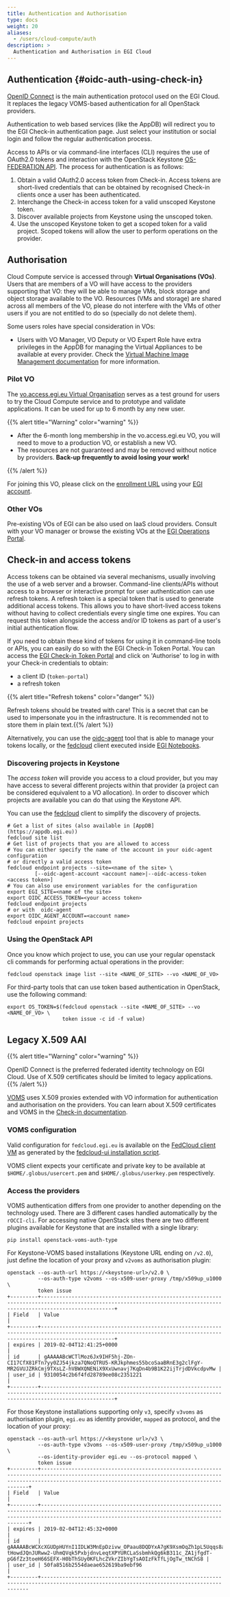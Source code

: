 ```yaml
---
title: Authentication and Authorisation
type: docs
weight: 20
aliases:
  - /users/cloud-compute/auth
description: >
  Authentication and Authorisation in EGI Cloud
---
```


## Authentication {#oidc-auth-using-check-in}

[OpenID Connect](http://openid.net/connect/) is the main authentication protocol
used on the EGI Cloud. It replaces the legacy VOMS-based authentication for all
OpenStack providers.

Authentication to web based services (like the AppDB) will redirect you to the
EGI Check-in authentication page. Just select your institution or social login
and follow the regular authentication process.

Access to APIs or via command-line interfaces (CLI) requires the use of OAuth2.0
tokens and interaction with the OpenStack Keystone
[OS-FEDERATION API](https://developer.openstack.org/api-ref/identity/v3-ext/index.html#os-federation-api).
The process for authentication is as follows:

1. Obtain a valid OAuth2.0 access token from Check-in. Access tokens are
   short-lived credentials that can be obtained by recognised Check-in clients
   once a user has been authenticated.
1. Interchange the Check-in access token for a valid unscoped Keystone token.
1. Discover available projects from Keystone using the unscoped token.
1. Use the unscoped Keystone token to get a scoped token for a valid project.
   Scoped tokens will allow the user to perform operations on the provider.

## Authorisation

Cloud Compute service is accessed through **Virtual Organisations (VOs)**. Users
that are members of a VO will have access to the providers supporting that VO:
they will be able to manage VMs, block storage and object storage available to
the VO. Resources (VMs and storage) are shared across all members of the VO,
please do not interfere with the VMs of other users if you are not entitled to
do so (specially do not delete them).

Some users roles have special consideration in VOs:

- Users with VO Manager, VO Deputy or VO Expert Role have extra privileges in
  the AppDB for managing the Virtual Appliances to be available at every
  provider. Check the [Virtual Machine Image Management documentation](../images)
  for more information.

### Pilot VO

The
[vo.access.egi.eu Virtual Organisation](https://operations-portal.egi.eu/vo/view/voname/vo.access.egi.eu)
serves as a test ground for users to try the Cloud Compute service and to
prototype and validate applications. It can be used for up to 6 month by any new
user.

{{% alert title="Warning" color="warning" %}}

- After the 6-month long membership in the vo.access.egi.eu VO, you will need to
  move to a production VO, or establish a new VO.
- The resources are not guaranteed and may be removed without notice by
  providers. **Back-up frequently to avoid losing your work!**

{{% /alert %}}

For joining this VO, please click on the
[enrollment URL](https://aai.egi.eu/registry/co_petitions/start/coef:240)
using your [EGI account](../../../aai/check-in/).

### Other VOs

Pre-existing VOs of EGI can be also used on IaaS cloud providers. Consult with
your VO manager or browse the existing VOs at the
[EGI Operations Portal](https://operations-portal.egi.eu/vo/a/list).

## Check-in and access tokens

Access tokens can be obtained via several mechanisms, usually involving the use
of a web server and a browser. Command-line clients/APIs without access to a
browser or interactive prompt for user authentication can use refresh tokens. A
refresh token is a special token that is used to generate additional access
tokens. This allows you to have short-lived access tokens without having to
collect credentials every single time one expires. You can request this token
alongside the access and/or ID tokens as part of a user's initial authentication
flow.

If you need to obtain these kind of tokens for using it in command-line tools or APIs,
you can easily do so with the EGI Check-in Token Portal. You can access the
[EGI Check-in Token Portal](https://aai.egi.eu/token) and click on
\'Authorise\' to log in with your Check-in credentials to obtain:

- a client ID (`token-portal`)
- a refresh token

{{% alert title="Refresh tokens" color="danger" %}}

Refresh tokens should be treated with care! This is a secret that can be used to
impersonate you in the infrastructure. It is recommended not to store them in
plain text.{{% /alert %}}

Alternatively, you can use the
[oidc-agent](https://indigo-dc.gitbook.io/oidc-agent/user/oidc-gen/provider/egi)
tool that is able to manage your tokens locally, or the
[fedcloud](https://fedcloudclient.fedcloud.eu/) client executed inside
[EGI Notebooks](../../../dev-env/notebooks/integration/#fedcloud-client).

### Discovering projects in Keystone

The _access token_ will provide you access to a cloud provider, but you may have
access to several different projects within that provider (a project can be
considered equivalent to a VO allocation). In order to discover which projects
are available you can do that using the Keystone API.

You can use the [fedcloud](https://fedcloudclient.fedcloud.eu/) client to
simplify the discovery of projects.

```shell
# Get a list of sites (also available in [AppDB](https://appdb.egi.eu))
fedcloud site list
# Get list of projects that you are allowed to access
# You can either specify the name of the account in your oidc-agent configuration
# or directly a valid access token
fedcloud endpoint projects --site=<name of the site> \
         [--oidc-agent-account <account name>|--oidc-access-token <access token>]
# You can also use environment variables for the configuration
export EGI_SITE=<name of the site>
export OIDC_ACCESS_TOKEN=<your access token>
fedcloud endpoint projects
# or with  oidc-agent
export OIDC_AGENT_ACCOUNT=<account name>
fedcloud enpoint projects
```

### Using the OpenStack API

Once you know which project to use, you can use your regular openstack cli
commands for performing actual operations in the provider:

```shell
fedcloud openstack image list --site <NAME_OF_SITE> --vo <NAME_OF_VO>
```

For third-party tools that can use token based authentication in OpenStack, use
the following command:

```shell
export OS_TOKEN=$(fedcloud openstack --site <NAME_OF_SITE> --vo <NAME_OF_VO> \
                  token issue -c id -f value)
```

## Legacy X.509 AAI

{{% alert title="Warning" color="warning" %}}

OpenID Connect is the preferred federated identity technology on EGI Cloud. Use
of X.509 certificates should be limited to legacy applications. {{% /alert %}}

[VOMS](https://italiangrid.github.io/voms/index.html) uses X.509 proxies
extended with VO information for authentication and authorisation on the
providers. You can learn about X.509 certificates and VOMS in the
[Check-in documentation](../../../aai/check-in/vos/voms).

### VOMS configuration

Valid configuration for `fedcloud.egi.eu` is available on the
[FedCloud client VM](https://appdb.egi.eu/store/vappliance/egi.fedcloud.clients)
as generated by the
[fedcloud-ui installation script](https://raw.githubusercontent.com/EGI-FCTF/fedcloud-userinterface/master/fedcloud-ui.sh).

VOMS client expects your certificate and private key to be available at
`$HOME/.globus/usercert.pem` and `$HOME/.globus/userkey.pem` respectively.

### Access the providers

VOMS authentication differs from one provider to another depending on the
technology used. There are 3 different cases handled automatically by the
`rOCCI-cli`. For accessing native OpenStack sites there are two different
plugins available for Keystone that are installed with a single library:

```shell
pip install openstack-voms-auth-type
```

For Keystone-VOMS based installations (Keystone URL ending on `/v2.0`), just
define the location of your proxy and `v2voms` as authorisation plugin:

<!-- markdownlint-disable line-length -->

```shell
openstack --os-auth-url https://<keystone-url>/v2.0 \
          --os-auth-type v2voms --os-x509-user-proxy /tmp/x509up_u1000 \
          token issue
+---------+--------------------------------------------------------------------------------------------------------------------------------------------------------------------+
| Field   | Value                                                                                                                                                              |
+---------+--------------------------------------------------------------------------------------------------------------------------------------------------------------------+
| expires | 2019-02-04T12:41:25+0000                                                                                                                                           |
| id      | gAAAAABcWCTlMoz6Jx9IHF5hj-ZOn-CI17CfX81FTn7yy0ZJ54jkza7QNoQTRU5-KRJkphmes55bcoSaaBRnE3g2clFgY-MR2GVUJZRkCmj9TXsLZ-hVBWXQNENiX9XxUwnavj7KqDn4b9B1K22ijTrjdDVkcdpvMw |
| user_id | 9310054c2b6f4fd28789ee08c2351221                                                                                                                                   |
+---------+--------------------------------------------------------------------------------------------------------------------------------------------------------------------+
```

<!-- markdownlint-enable line-length -->

For those Keystone installations supporting only `v3`, specify `v3voms` as
authorisation plugin, `egi.eu` as identity provider, `mapped` as protocol, and
the location of your proxy:

<!-- markdownlint-disable line-length -->

```shell
openstack --os-auth-url https://<keystone url>/v3 \
          --os-auth-type v3voms --os-x509-user-proxy /tmp/x509up_u1000 \
          --os-identity-provider egi.eu --os-protocol mapped \
          token issue
+---------+--------------------------------------------------------------------------------------------------------------------------------------------------------------------------------------------------------------+
| Field   | Value                                                                                                                                                                                                        |
+---------+--------------------------------------------------------------------------------------------------------------------------------------------------------------------------------------------------------------+
| expires | 2019-02-04T12:45:32+0000                                                                                                                                                                                     |
| id      | gAAAAABcWCXcXGUDpHUYnI1IDLW3MnEpDzivw_OPaau8DQDYxA7gK9XsmOqZh1pL5Uqqs8aM-tHowdJQnJURww2-UhmQVqk5PxbjdnvLeqtXPYURCLaSsbmhkQg6kB311c_ZA1jfgdT-pG6fZz3toeH66SEFX-H0bThSUy0KFLhcZVkrZIbYgTsAOIzFkTfLjOgTw_tNChS8 |
| user_id | 50fa8516b2554daeae652619ba9ebf96                                                                                                                                                                             |
+---------+----------------------------------------------------------------------------------------------------------------------------------------
```

<!-- markdownlint-enable line-length -->
